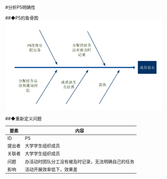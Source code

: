 #分析P5明确性



 ##◆P5的鱼骨图
![](/img/fishbone/fishbone-P5.png)

 ##◆重新定义问题

| 要素 | 内容 |
| --- | --- |
| ID | P5 |
| 提出者 | 大学学生组织成员 |
| 关联者 | 大学学生组织成员 |
| 问题 | 办活动时团队分工没有被及时记录，无法明确自己的任务 |
| 影响 | 活动开展效率低下，效果差 |

